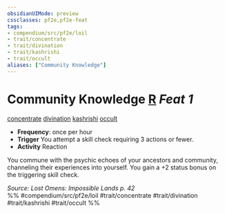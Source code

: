 ```yaml
---
obsidianUIMode: preview
cssclasses: pf2e,pf2e-feat
tags:
- compendium/src/pf2e/loil
- trait/concentrate
- trait/divination
- trait/kashrishi
- trait/occult
aliases: ["Community Knowledge"]
---
```

# Community Knowledge  [R](rules/core-rulebook/chapter-9-playing-the-game.md#Actions "Reaction") *Feat 1*  
[concentrate](rules/traits/concentrate.md "Concentrate Action & Ability Trait")  [divination](rules/traits/divination.md "Divination School Trait")  [kashrishi](rules/traits/kashrishi-loil.md "Kashrishi Ancestry & Heritage Trait")  [occult](rules/traits/occult.md "Occult Tradition Trait")  

- **Frequency**: once per hour
- **Trigger** You attempt a skill check requiring 3 actions or fewer.
- **Activity** Reaction

You commune with the psychic echoes of your ancestors and community, channeling their experiences into yourself. You gain a +2 status bonus on the triggering skill check.

*Source: Lost Omens: Impossible Lands p. 42*  
%% #compendium/src/pf2e/loil #trait/concentrate #trait/divination #trait/kashrishi #trait/occult %%